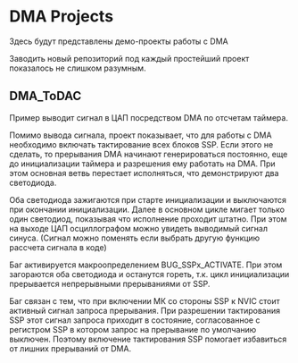 ﻿# DMA Projects

Здесь будут представлены демо-проекты работы с DMA

Заводить новый репозиторий под каждый простейший проект показалось не слишком разумным.

## DMA_ToDAC
Пример выводит сигнал в ЦАП посредством DMA по отсчетам таймера.

Помимо вывода сигнала, проект показывает, что для работы с DMA необходимо включать тактирование всех блоков SSP. Если этого не сделать, то прерывания DMA начинают генерироваться постоянно, еще до инициализации таймера и разрешения ему работать на DMA. При этом основная ветвь перестает исполняться, что демонстрируют два светодиода.

Оба светодиода зажигаются при старте инициализации и выключаются при окончании инициализации. Далее в основном цикле мигает только один светодиод, показывая что исполнение проходит штатно. При этом на выходе ЦАП осциллографом можно увидеть выводимый сигнал синуса. (Сигнал можно поменять если выбрать другую функцию рассчета сигнала в коде)

Баг активируется макроопределением BUG_SSPx_ACTIVATE. При этом загораются оба светодиода и останутся гореть, т.к. цикл инициализации прерывается непрерывными прерываниями от SSP.

Баг связан с тем, что при включении МК со стороны SSP к NVIC стоит активный сигнал запроса прерывания. При разрешении тактирования SSP этот сигнал запроса приходит в состояние, согласованное с регистром SSP в котором запрос на прерывание по умолчанию выключен. Поэтому включение тактирования SSP помогает избавиться от лишних прерываний от DMA.
